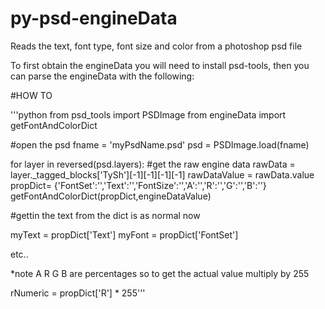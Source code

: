 py-psd-engineData
=================

Reads the text, font type, font size and color from a photoshop psd file

To first obtain the engineData you will need to install psd-tools, then you can parse the engineData with the following:

#HOW TO

'''python
from psd_tools import PSDImage
from engineData import getFontAndColorDict

#open the psd
fname = 'myPsdName.psd'
psd = PSDImage.load(fname)


for layer in reversed(psd.layers):
  #get the raw engine data
  rawData = layer._tagged_blocks['TySh'][-1][-1][-1][-1]
  rawDataValue = rawData.value
  propDict= {'FontSet':'','Text':'','FontSize':'','A':'','R':'','G':'','B':''}
  getFontAndColorDict(propDict,engineDataValue)
  
  #gettin the text from the dict is as normal now
  
  myText = propDict['Text']
  myFont = propDict['FontSet']
  
  etc..
  
  *note A R G B are percentages so to get the actual value multiply by 255
  
  rNumeric = propDict['R'] * 255'''


